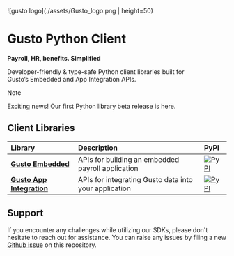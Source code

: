 ![gusto logo](./assets/Gusto_logo.png | height=50)

# Gusto Python Client
**Payroll, HR, benefits. Simplified**

Developer-friendly & type-safe Python client libraries built for Gusto’s Embedded and App Integration APIs.

> [!NOTE]
> Exciting news! Our first Python library beta release is here.

## Client Libraries

<!-- Start Gusto Python Client Libraries -->
| Library | Description | PyPI |
| :- |:- |:- |
| **[Gusto Embedded](https://github.com/Gusto/gusto-python-client/tree/main/gusto_embedded)** | APIs for building an embedded payroll application | [![PyPI](https://img.shields.io/pypi/v/gusto-embedded.svg?color=%230A8080)](https://pypi.org/project/gusto_embedded) |
| **[Gusto App Integration](https://github.com/Gusto/gusto-python-client/tree/main/gusto_app_int)** | APIs for integrating Gusto data into your application | [![PyPI](https://img.shields.io/pypi/v/gusto_app_integration.svg?color=%230A8080)](https://pypi.org/project/gusto_app_integration/) |
<!-- End Gusto Python Client Libraries -->

<!-- Start Gusto Support Notes -->
## Support

If you encounter any challenges while utilizing our SDKs, please don't hesitate to reach out for assistance.
You can raise any issues by filing a new [Github issue](https://github.com/Gusto/gusto-python-client/issues/new) on this repository.

<!-- End Gusto Support Notes -->
